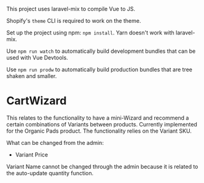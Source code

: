 This project uses laravel-mix to compile Vue to JS.

Shopify's `theme` CLI is required to work on the theme.

Set up the project using npm: `npm install`. Yarn doesn't work with laravel-mix.

Use `npm run watch` to automatically build development bundles that can be used with Vue Devtools.

Use `npm run prodw` to automatically build production bundles that are tree shaken and smaller.

# CartWizard
This relates to the functionality to have a mini-Wizard and recommend a certain combinations of Variants between products. Currently implemented for the Organic Pads product. The functionality relies on the Variant SKU.

What can be changed from the admin:
  - Variant Price

Variant Name cannot be changed through the admin because it is related to the auto-update quantity function.
